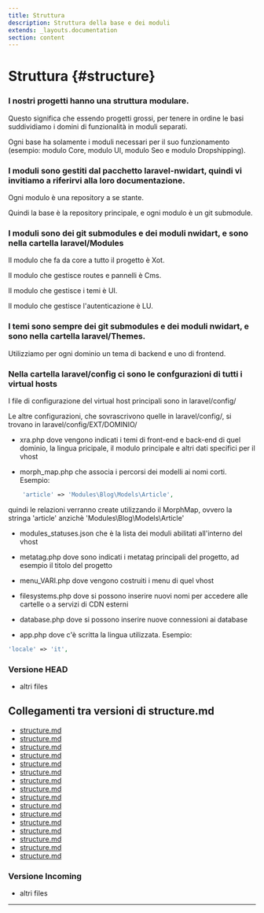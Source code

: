 ```yaml
---
title: Struttura
description: Struttura della base e dei moduli
extends: _layouts.documentation
section: content
---
```


# Struttura {#structure}

###  I nostri progetti hanno una struttura modulare.

Questo significa che essendo progetti grossi, per tenere in ordine le basi suddividiamo i domini di funzionalità in moduli separati.

Ogni base ha solamente i moduli necessari per il suo funzionamento (esempio: modulo Core, modulo UI, modulo Seo e modulo Dropshipping).

###  I moduli sono gestiti dal pacchetto laravel-nwidart, quindi vi invitiamo a riferirvi alla loro documentazione.

Ogni modulo è una repository a se stante.

Quindi la base è la repository principale, e ogni modulo è un git submodule.

###  I moduli sono dei git submodules e dei moduli nwidart, e sono nella cartella laravel/Modules

Il modulo che fa da core a tutto il progetto è Xot.

Il modulo che gestisce routes e pannelli è Cms.

Il modulo che gestisce i temi è UI.

Il modulo che gestisce l'autenticazione è LU.

###  I temi sono sempre dei git submodules e dei moduli nwidart, e sono nella cartella laravel/Themes.

Utilizziamo per ogni dominio un tema di backend e uno di frontend.

###  Nella cartella laravel/config ci sono le confgurazioni di tutti i virtual hosts

I file di configurazione del virtual host principali sono in laravel/config/

Le altre configurazioni, che sovrascrivono quelle in laravel/config/, si trovano in laravel/config/EXT/DOMINIO/

- xra.php dove vengono indicati i temi di front-end e back-end di quel dominio, la lingua pricipale, il modulo principale e altri dati specifici per il vhost

- morph_map.php che associa i percorsi dei modelli ai nomi corti. Esempio:

```php
    'article' => 'Modules\Blog\Models\Article',
```

quindi le relazioni verranno create utilizzando il MorphMap, ovvero la stringa 'article' anzichè 'Modules\Blog\Models\Article'

- modules_statuses.json che è la lista dei moduli abilitati all'interno del vhost

- metatag.php dove sono indicati i metatag principali del progetto, ad esempio il titolo del progetto

- menu_VARI.php dove vengono costruiti i menu di quel vhost

- filesystems.php dove si possono inserire nuovi nomi per accedere alle cartelle o a servizi di CDN esterni

- database.php dove si possono inserire nuove connessioni ai database

- app.php dove c'è scritta la lingua utilizzata. Esempio:

```php
'locale' => 'it',
```

### Versione HEAD

- altri files
## Collegamenti tra versioni di structure.md
* [structure.md](bashscripts/docs/structure.md)
* [structure.md](../../../Gdpr/docs/structure.md)
* [structure.md](../../../Notify/docs/structure.md)
* [structure.md](../../../Xot/docs/structure.md)
* [structure.md](../../../Xot/docs/base/structure.md)
* [structure.md](../../../Xot/docs/config/structure.md)
* [structure.md](../../../User/docs/structure.md)
* [structure.md](../../../UI/docs/structure.md)
* [structure.md](../../../Lang/docs/structure.md)
* [structure.md](../../../Job/docs/structure.md)
* [structure.md](../../../Media/docs/structure.md)
* [structure.md](../../../Tenant/docs/structure.md)
* [structure.md](../../../Activity/docs/structure.md)
* [structure.md](../../../Cms/docs/structure.md)
* [structure.md](../../../Cms/docs/themes/structure.md)
* [structure.md](../../../Cms/docs/components/structure.md)


### Versione Incoming

- altri files

---

